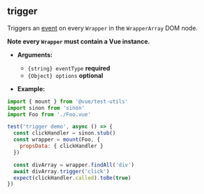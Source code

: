 ## trigger

Triggers an [event](../../guides/dom-events.md#trigger-events) on every `Wrapper` in the `WrapperArray` DOM node.

**Note every `Wrapper` must contain a Vue instance.**

- **Arguments:**

  - `{string} eventType` **required**
  - `{Object} options` **optional**

- **Example:**

```js
import { mount } from '@vue/test-utils'
import sinon from 'sinon'
import Foo from './Foo.vue'

test('trigger demo', async () => {
  const clickHandler = sinon.stub()
  const wrapper = mount(Foo, {
    propsData: { clickHandler }
  })

  const divArray = wrapper.findAll('div')
  await divArray.trigger('click')
  expect(clickHandler.called).toBe(true)
})
```
